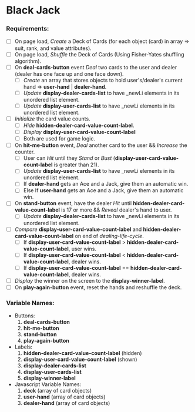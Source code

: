 # Black Jack

### Requirements: 

- [ ] On page load, *Create* a Deck of Cards (for each object (card) in array => suit, rank, and value attributes).
- [ ] On page load, *Shuffle* the Deck of Cards (Using Fisher-Yates shuffling algorithm).
- [ ] On **deal-cards-button** event *Deal* two cards to the user and dealer (dealer has one face up and one face down). 
    - [ ] *Create* an array that stores objects to hold user's/dealer's current hand => **user-hand** | **dealer-hand**.
    - [ ] *Update* **display-dealer-cards-list** to have _newLi elements in its unordered list element.
    - [ ] *Update* **display-user-cards-list** to have _newLi elements in its unordered list element. 
- [ ] *Initialize* the card value counts.
    - [ ] *Hide* **hidden-dealer-card-value-count-label**.
    - [ ] *Display* **display-user-card-value-count-label**
    - [ ] Both are used for game logic.
- [ ] On **hit-me-button** event, *Deal* another card to the user && *Increase* the counter.
    - [ ] User can *Hit* until they *Stand* or *Bust* (**display-user-card-value-count-label** is greater than 21).
    - [ ] *Update* **display-user-cards-list** to have _newLi elements in its unordered list element. 
    - [ ] If **dealer-hand** gets an Ace and a Jack, give them an automatic win.
    - [ ] Else If **user-hand** gets an Ace and a Jack, give them an automatic win.
- [ ] On **stand-button** event, have the dealer *Hit* until **hidden-dealer-card-value-count-label** is 17 or more && *Reveal* dealer's hand to user.
    - [ ] *Update* **display-dealer-cards-list** to have _newLi elements in its unordered list element. 
- [ ] *Compare* **display-user-card-value-count-label** and **hidden-dealer-card-value-count-label** on end of _dealing-life-cycle_.
    - [ ] If **display-user-card-value-count-label** > **hidden-dealer-card-value-count-label**, user wins.
    - [ ] If **display-user-card-value-count-label** < **hidden-dealer-card-value-count-label**, dealer wins.
    - [ ] If **display-user-card-value-count-label** == **hidden-dealer-card-value-count-label**, dealer wins.
- [ ] *Display* the winner on the screen to the **display-winner-label**.
- [ ] On **play-again-button** event, reset the hands and reshuffle the deck. 

### Variable Names:

* Buttons:
    1. **deal-cards-button**
    2. **hit-me-button**
    3. **stand-button**
    4. **play-again-button**
* Labels:
    1. **hidden-dealer-card-value-count-label** (hidden)
    2. **display-user-card-value-count-label** (shown)
    3. **display-dealer-cards-list**
    4. **display-user-cards-list**
    5. **display-winner-label**
* Javascript Variable Names:
    1. **deck** (array of card objects)
    2. **user-hand** (array of card objects)
    3. **dealer-hand** (array of card objects)






